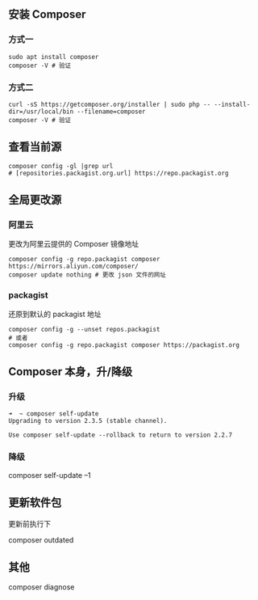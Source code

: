 ## 安装 Composer

### 方式一

```shell
sudo apt install composer
composer -V # 验证
```

### 方式二

```shell
curl -sS https://getcomposer.org/installer | sudo php -- --install-dir=/usr/local/bin --filename=composer
composer -V # 验证
```

## 查看当前源

```shell
composer config -gl |grep url
# [repositories.packagist.org.url] https://repo.packagist.org
```

## 全局更改源

### 阿里云

更改为阿里云提供的 Composer 镜像地址

```shell
composer config -g repo.packagist composer https://mirrors.aliyun.com/composer/
composer update nothing # 更改 json 文件的网址
```

### packagist

还原到默认的 packagist 地址

```shell
composer config -g --unset repos.packagist
# 或者
composer config -g repo.packagist composer https://packagist.org
```

## Composer 本身，升/降级

### 升级

```shell
➜  ~ composer self-update
Upgrading to version 2.3.5 (stable channel).

Use composer self-update --rollback to return to version 2.2.7
```

### 降级

composer self-update –1

## 更新软件包

更新前执行下

composer outdated

## 其他

composer diagnose
